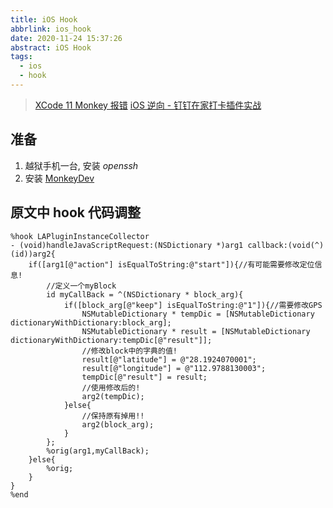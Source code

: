 ```yaml
---
title: iOS Hook
abbrlink: ios_hook
date: 2020-11-24 15:37:26
abstract: iOS Hook
tags:
  - ios
  - hook
---
```


> [XCode 11 Monkey 报错](https://iosre.com/t/monkey/16017)
> [iOS 逆向 - 钉钉在家打卡插件实战](https://juejin.cn/post/6844904093790502919#heading-23)

## 准备

1. 越狱手机一台, 安装 *openssh*
2. 安装 [MonkeyDev](https://github.com/AloneMonkey/MonkeyDev/wiki/安装)

## 原文中 hook 代码调整

```shell
%hook LAPluginInstanceCollector
- (void)handleJavaScriptRequest:(NSDictionary *)arg1 callback:(void(^)(id))arg2{
    if([arg1[@"action"] isEqualToString:@"start"]){//有可能需要修改定位信息!
        //定义一个myBlock
        id myCallBack = ^(NSDictionary * block_arg){
            if([block_arg[@"keep"] isEqualToString:@"1"]){//需要修改GPS
                NSMutableDictionary * tempDic = [NSMutableDictionary dictionaryWithDictionary:block_arg];
                NSMutableDictionary * result = [NSMutableDictionary dictionaryWithDictionary:tempDic[@"result"]];
                //修改block中的字典的值!
                result[@"latitude"] = @"28.1924070001";
                result[@"longitude"] = @"112.9788130003";
                tempDic[@"result"] = result;
                //使用修改后的!
                arg2(tempDic);
            }else{
                //保持原有掉用!!
                arg2(block_arg);
            }
        };
        %orig(arg1,myCallBack);
    }else{
        %orig;
    }
}
%end
```
